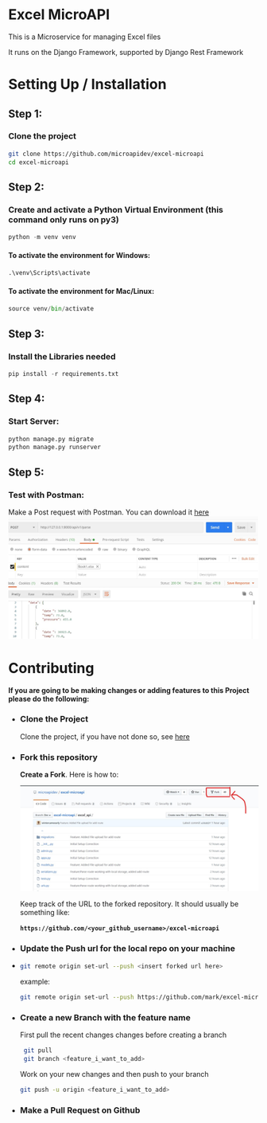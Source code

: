 # Excel MicroAPI

This is a Microservice for managing Excel files
<br/>

It runs on the Django Framework, supported by Django Rest Framework

# Setting Up / Installation


## Step 1:
### Clone the project
```bash
git clone https://github.com/microapidev/excel-microapi
cd excel-microapi
```

## Step 2:
### Create and activate a Python Virtual Environment (this command only runs on py3)

```python
python -m venv venv
```
#### To activate the environment for Windows:

```python
.\venv\Scripts\activate
```

#### To activate the environment for Mac/Linux:

```python
source venv/bin/activate
```

## Step 3:
### Install the Libraries needed

```python
pip install -r requirements.txt
```
## Step 4:
### Start Server:
```python
python manage.py migrate
python manage.py runserver
```

## Step 5:
### Test with Postman:
Make a Post request with Postman. You can download it [here](https://www.postman.com/downloads/)
    ![Making a Post Request](docs/images/posting_a_request_postman.jpg)


# Contributing
**If you are going to be making changes or adding features to this Project please do the following:**

 - ### Clone the Project
    Clone the project, if you have not done so, see [here](#step-1)

- ### Fork this repository
   **Create a Fork**. Here is how to:

    ![Create a Fork](docs/images/make_a_fork.jpg)

  Keep track of the URL to the forked repository.
  It should usually be something like:

   **`https://github.com/<your_github_username>/excel-microapi`**

- ### Update the Push url for the local repo on your machine
-
  ```bash
  git remote origin set-url --push <insert forked url here>
  ```

    example:
  ```bash
  git remote origin set-url --push https://github.com/mark/excel-microapi
  ```


 - ### Create a new Branch with the feature name
      First pull the recent changes changes before creating a branch

     ```bash
      git pull
      git branch <feature_i_want_to_add>
     ```

     Work on your new changes and then push to your branch
    ```bash
    git push -u origin <feature_i_want_to_add>
    ```
 - ### Make a Pull Request on Github

